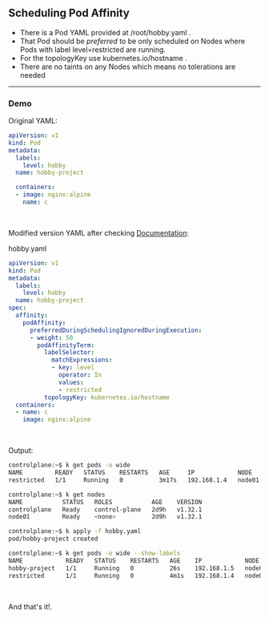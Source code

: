 ## Scheduling Pod Affinity


- There is a Pod YAML provided at /root/hobby.yaml .
- That Pod should be *preferred* to be only scheduled on Nodes where Pods with label level=restricted are running.
- For the topologyKey use kubernetes.io/hostname .
- There are no taints on any Nodes which means no tolerations are needed
  
--------------------------------------------------------------------------

### Demo

Original YAML:
```YAML
apiVersion: v1
kind: Pod
metadata:
  labels:
    level: hobby
  name: hobby-project

  containers:
  - image: nginx:alpine
    name: c
```
&nbsp;


Modified version YAML after checking [Documentation](https://kubernetes.io/docs/concepts/scheduling-eviction/assign-pod-node/):

hobby.yaml
```YAML
apiVersion: v1
kind: Pod
metadata:
  labels:
    level: hobby
  name: hobby-project
spec:
  affinity:
    podAffinity:
      preferredDuringSchedulingIgnoredDuringExecution:
      - weight: 50
        podAffinityTerm:
          labelSelector:
            matchExpressions:
            - key: level
              operator: In
              values:
              - restricted
          topologyKey: kubernetes.io/hostname
  containers:
  - name: c
    image: nginx:alpine
```

&nbsp;

Output:
```bash
controlplane:~$ k get pods -o wide
NAME         READY   STATUS    RESTARTS   AGE     IP            NODE     NOMINATED NODE   READINESS GATES
restricted   1/1     Running   0          3m17s   192.168.1.4   node01   <none>           <none>

controlplane:~$ k get nodes
NAME           STATUS   ROLES           AGE    VERSION
controlplane   Ready    control-plane   2d9h   v1.32.1
node01         Ready    <none>          2d9h   v1.32.1

controlplane:~$ k apply -f hobby.yaml 
pod/hobby-project created

controlplane:~$ k get pods -o wide --show-labels
NAME            READY   STATUS    RESTARTS   AGE    IP            NODE     NOMINATED NODE   READINESS GATES   LABELS
hobby-project   1/1     Running   0          26s    192.168.1.5   node01   <none>           <none>            level=hobby
restricted      1/1     Running   0          4m1s   192.168.1.4   node01   <none>           <none>            level=restricted
```

&nbsp;

And that's it!.